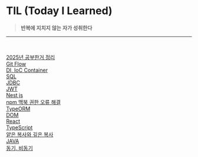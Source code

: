 # TIL (Today I Learned)
><b>반복에 지치지 않는 자가 성취한다 </b>
<hr>
<br>

[2025년 공부한거 정리](/2025/)
<br>
[Git Flow](/2025/gitFlow_02_20.md)
<br>
[DI, IoC Container](/2025/DI,%20IoC%20컨테이너_02_22.md)
<br>
[SQL](/2025/SQL/)
<br>
[JDBC](/2025/JDBC/)
<br>
[JWT](/2025/JWT.md)
<br>
[Nest js](/2025/Nest%20js/)
<br>
[npm 맥북 권한 오류 해결](/2025/npm%20맥북%20권한%20오류%20해결법.md)
<br>
[TypeORM](/2025/TypeORM)
<br>
[DOM](/2025/DOM.md)
<br>
[React](/2025/React/)
<br>
[TypeScript](/2025/TypeScirpt/)
<br>
[얕은 복사와 깊은 복사](/2025/얕은%20복사와%20깊은%20복사.md)
<br>
[JAVA](/2025/JAVA/)
<br>
[동기, 비동기](/2025/동기%20비동기.md)